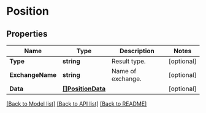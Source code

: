 # Position

## Properties

Name | Type | Description | Notes
------------ | ------------- | ------------- | -------------
**Type** | **string** | Result type. | [optional] 
**ExchangeName** | **string** | Name of exchange. | [optional] 
**Data** | [**[]PositionData**](Position_data.md) |  | [optional] 

[[Back to Model list]](../README.md#documentation-for-models) [[Back to API list]](../README.md#documentation-for-api-endpoints) [[Back to README]](../README.md)


